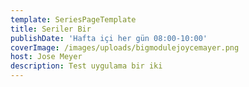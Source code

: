 ```yaml
---
template: SeriesPageTemplate
title: Seriler Bir
publishDate: 'Hafta içi her gün 08:00-10:00'
coverImage: /images/uploads/bigmodulejoycemayer.png
host: Jose Meyer
description: Test uygulama bir iki
---
```



